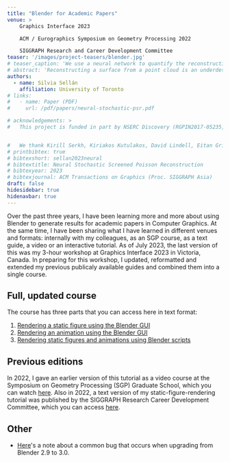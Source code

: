 ```yaml
---
title: "Blender for Academic Papers"
venue: >
    Graphics Interface 2023

    ACM / Eurographics Symposium on Geometry Processing 2022

    SIGGRAPH Research and Career Development Committee 
teaser: '/images/project-teasers/blender.jpg'
# teaser_caption: 'We use a neural network to quantify the reconstruction uncertainty in Poisson Surface Reconstruction (center left), allowing us to efficiently select next sensor positions (center right) and update the reconstruction upon capturing data (right).'
# abstract: 'Reconstructing a surface from a point cloud is an underdetermined problem. We use a neural network to study and quantify this reconstruction uncertainty under a Poisson smoothness prior. Our algorithm addresses the main limitations of existing work and can be fully integrated into the 3D scanning pipeline, from obtaining an initial reconstruction to deciding on the next best sensor position and updating the reconstruction upon capturing more data.'
authors:
  - name: Silvia Sellán
    affiliation: University of Toronto
# links:
#   - name: Paper (PDF)
#     url: /pdf/papers/neural-stochastic-psr.pdf

# acknowledgements: >
#   This project is funded in part by NSERC Discovery (RGPIN2017-05235, RGPAS-2017-507938), New Frontiers of Research Fund (NFRFE-201), the Ontario Early Research Award program, the Canada Research Chairs Program, a Sloan Research Fellowship and the DSI Catalyst Grant program. The first author is funded in part by an NSERC Vanier Scholarship.


#   We thank Kirill Serkh, Kiriakos Kutulakos, David Lindell, Eitan Grinspun, David I.W. Levin, Oded Stein, Andrea Tagliasacchi, Otman Benchekroun, Lily Goli and Claas A. Voelcker for insightful conversations that inspired us in this work; Hsueh-Ti Derek Liu for his help rendering our results; as well as Rafael Rodrigues (Fig. 6, CC BY-NC-SA 4.0) and ShaggyDude (Fig. 13, CC BY 4.0) for releasing their 3D models for academic use. We would also like to thank Xuan Dam, John Hancock and all the University of Toronto Department of Computer Science research, administrative and maintenance staff.
# printbibtex: true
# bibtexshort: sellan2023neural
# bibtextitle: Neural Stochastic Screened Poisson Reconstruction
# bibtexyear: 2023
# bibtexjournal: ACM Transactions on Graphics (Proc. SIGGRAPH Asia)
draft: false
hidesidebar: true
hidenavbar: true
---
```


Over the past three years, I have been learning more and more about using Blender to generate results for academic papers in Computer Graphics. At the same time, I have been sharing what I have learned in different venues and formats: internally with my colleagues, as an SGP course, as a text guide, a video or an interactive tutorial. As of July 2023, the last version of this was my 3-hour workshop at Graphics Interface 2023 in Victoria, Canada. In preparing for this workshop, I updated, reformatted and extended my previous publicaly available guides and combined them into a single course.

## Full, updated course

The course has three parts that you can access here in text format:

1. [Rendering a static figure using the Blender GUI](./blender_figure.html)
2. [Rendering an animation using the Blender GUI](./blender_videos.html)
3. [Rendering static figures and animations using Blender scripts](./blender_course_scripting.html)

## Previous editions

In 2022, I gave an earlier version of this tutorial as a video course at the Symposium on Geometry Processing (SGP) Graduate School, which you can watch <a href="https://youtu.be/cw88Y36qgDg">here</a>. Also in 2022, a text version of my static-figure-rendering tutorial was published by the SIGGRAPH Research Career Development Committee, which you can access <a href="https://research.siggraph.org/blog/guides/rendering-a-paper-figure-with-blender/">here</a>.

## Other

- [Here](./blender_compositing_compatibility.html)'s a note about a common bug that occurs when upgrading from Blender 2.9 to 3.0.

